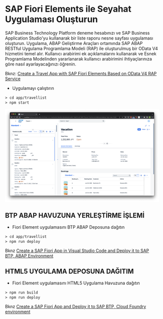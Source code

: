 # SAP Fiori Elements ile Seyahat Uygulaması Oluşturun

SAP Business Technology Platform deneme hesabınızı ve SAP Business Application Studio'yu kullanarak bir liste raporu nesne sayfası uygulaması oluşturun. Uygulama, ABAP Geliştirme Araçları ortamında SAP ABAP RESTful Uygulama Programlama Modeli (RAP) ile oluşturulmuş bir OData V4 hizmetini temel alır. Kullanıcı arabirimi ek açıklamalarını kullanarak ve Esnek Programlama Modelinden yararlanarak kullanıcı arabirimini ihtiyaçlarınıza göre nasıl ayarlayacağınızı öğrenin.

Bknz: [Create a Travel App with SAP Fiori Elements Based on OData V4 RAP Service](https://developers.sap.com/group.fiori-tools-odata-v4-travel.html)

- Uygulamayı çalıştırın

```shell kod
> cd app/travellist
> npm start
```

![](assets/app.png)

## BTP ABAP HAVUZUNA YERLEŞTİRME İŞLEMİ

- Fiori Element uygulamasını BTP ABAP Deposuna dağıtın

```shell kodu
> cd app/travellist
> npm run deploy
```

Bknz [Create a SAP Fiori App in Visual Studio Code and Deploy it to SAP BTP, ABAP Environment](https://developers.sap.com/tutorials/abap-environment-vs-code.html)

## HTML5 UYGULAMA DEPOSUNA DAĞITIM

- Fiori Element uygulamasını HTML5 Uygulama Havuzuna dağıtın

```shell kodu
> npm run build
> npm run deploy
```

Bknz [Create a SAP Fiori App and Deploy it to SAP BTP, Cloud Foundry environment](https://developers.sap.com/tutorials/abap-environment-deploy-cf.html)
